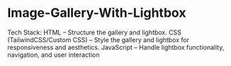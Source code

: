 # Image-Gallery-With-Lightbox
Tech Stack: HTML – Structure the gallery and lightbox. CSS (TailwindCSS/Custom CSS) – Style the gallery and lightbox for responsiveness and aesthetics. JavaScript – Handle lightbox functionality, navigation, and user interaction
